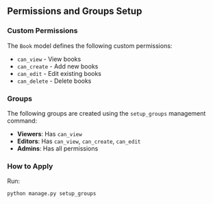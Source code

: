 ## Permissions and Groups Setup

### Custom Permissions
The `Book` model defines the following custom permissions:
- `can_view` - View books
- `can_create` - Add new books
- `can_edit` - Edit existing books
- `can_delete` - Delete books

### Groups
The following groups are created using the `setup_groups` management command:
- **Viewers**: Has `can_view`
- **Editors**: Has `can_view`, `can_create`, `can_edit`
- **Admins**: Has all permissions

### How to Apply
Run:
```bash
python manage.py setup_groups
